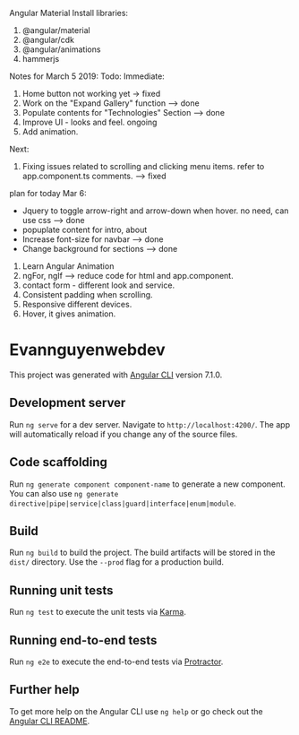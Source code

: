 
Angular Material
Install libraries:
1) @angular/material
2) @angular/cdk
3) @angular/animations
4) hammerjs



Notes for March 5 2019:
Todo:
Immediate:
1) Home button not working yet -> fixed
2) Work on the "Expand Gallery" function --> done
3) Populate contents for "Technologies" Section --> done
4) Improve UI - looks and feel. ongoing
5) Add animation.

Next:
1) Fixing issues related to scrolling and clicking menu items. refer to app.component.ts comments. --> fixed

plan for today Mar 6:
- Jquery to toggle arrow-right and arrow-down when hover. no need, can use css --> done
- popuplate content for intro, about
- Increase font-size for navbar --> done
- Change background for sections --> done


1) Learn Angular Animation
2) ngFor, ngIf --> reduce code for html and app.component.
3) contact form - different look and service.
4) Consistent padding when scrolling.
5) Responsive different devices.
6) Hover, it gives animation.



# Evannguyenwebdev

This project was generated with [Angular CLI](https://github.com/angular/angular-cli) version 7.1.0.

## Development server

Run `ng serve` for a dev server. Navigate to `http://localhost:4200/`. The app will automatically reload if you change any of the source files.

## Code scaffolding

Run `ng generate component component-name` to generate a new component. You can also use `ng generate directive|pipe|service|class|guard|interface|enum|module`.

## Build

Run `ng build` to build the project. The build artifacts will be stored in the `dist/` directory. Use the `--prod` flag for a production build.

## Running unit tests

Run `ng test` to execute the unit tests via [Karma](https://karma-runner.github.io).

## Running end-to-end tests

Run `ng e2e` to execute the end-to-end tests via [Protractor](http://www.protractortest.org/).

## Further help

To get more help on the Angular CLI use `ng help` or go check out the [Angular CLI README](https://github.com/angular/angular-cli/blob/master/README.md).
